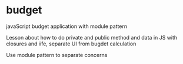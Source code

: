 # budget
javaScript budget application with module pattern

Lesson about how to do private and public method and data in JS with closures and iife, separate UI from bugdet calculation

Use module pattern to separate concerns
